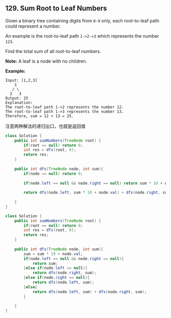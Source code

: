 ## 129. Sum Root to Leaf Numbers

Given a binary tree containing digits from `0-9` only, each root-to-leaf path could represent a number.

An example is the root-to-leaf path `1->2->3` which represents the number `123`.

Find the total sum of all root-to-leaf numbers.

**Note:** A leaf is a node with no children.

**Example:**

```
Input: [1,2,3]
    1
   / \
  2   3
Output: 25
Explanation:
The root-to-leaf path 1->2 represents the number 12.
The root-to-leaf path 1->3 represents the number 13.
Therefore, sum = 12 + 13 = 25.
```



注意两种解法的递归出口，也就是返回值



```java
class Solution {
    public int sumNumbers(TreeNode root) {
        if(root == null) return 0;
        int res = dfs(root, 0);
        return res;
    }
    
    public int dfs(TreeNode node, int sum){
        if(node == null) return 0;
        
        if(node.left == null && node.right == null) return sum * 10 + node.val;
        
        return dfs(node.left, sum * 10 + node.val) + dfs(node.right, sum * 10 + node.val);
        
    }
}
```



```java
class Solution {
    public int sumNumbers(TreeNode root) {
        if(root == null) return 0;
        int res = dfs(root, 0);
        return res;
    }
    
    public int dfs(TreeNode node, int sum){
        sum = sum * 10 + node.val;
        if(node.left == null && node.right == null){
            return sum;
        }else if(node.left == null){
            return dfs(node.right, sum);
        }else if(node.right == null){
            return dfs(node.left, sum);
        }else{
            return dfs(node.left, sum) + dfs(node.right, sum);
        }
        
    }
}
```

